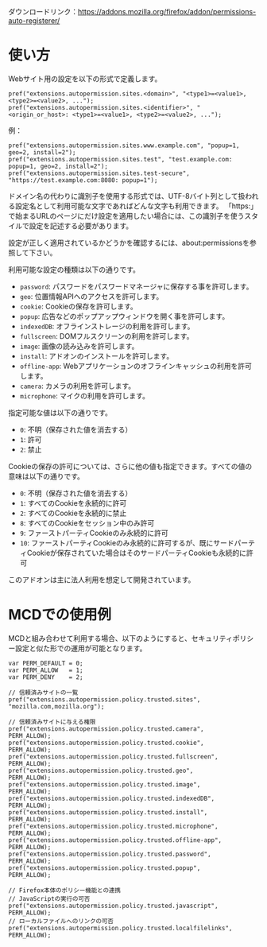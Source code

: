 ダウンロードリンク：https://addons.mozilla.org/firefox/addon/permissions-auto-registerer/

# 使い方

Webサイト用の設定を以下の形式で定義します。

    pref("extensions.autopermission.sites.<domain>", "<type1>=<value1>, <type2>=<value2>, ...");
    pref("extensions.autopermission.sites.<identifier>", "<origin_or_host>: <type1>=<value1>, <type2>=<value2>, ...");

例：

    pref("extensions.autopermission.sites.www.example.com", "popup=1, geo=2, install=2");
    pref("extensions.autopermission.sites.test", "test.example.com: popup=1, geo=2, install=2");
    pref("extensions.autopermission.sites.test-secure", "https://test.example.com:8080: popup=1");

ドメイン名の代わりに識別子を使用する形式では、UTF-8バイト列として扱われる設定名として利用可能な文字であればどんな文字も利用できます。
「https:」で始まるURLのページにだけ設定を適用したい場合には、この識別子を使うスタイルで設定を記述する必要があります。

設定が正しく適用されているかどうかを確認するには、about:permissionsを参照して下さい。

利用可能な設定の種類は以下の通りです。

 * `password`: パスワードをパスワードマネージャに保存する事を許可します。
 * `geo`: 位置情報APIへのアクセスを許可します。
 * `cookie`: Cookieの保存を許可します。
 * `popup`: 広告などのポップアップウィンドウを開く事を許可します。
 * `indexedDB`: オフラインストレージの利用を許可します。
 * `fullscreen`: DOMフルスクリーンの利用を許可します。
 * `image`: 画像の読み込みを許可します。
 * `install`: アドオンのインストールを許可します。
 * `offline-app`: Webアプリケーションのオフラインキャッシュの利用を許可します。
 * `camera`: カメラの利用を許可します。
 * `microphone`: マイクの利用を許可します。

指定可能な値は以下の通りです。

 * `0`: 不明（保存された値を消去する）
 * `1`: 許可
 * `2`: 禁止

Cookieの保存の許可については、さらに他の値も指定できます。すべての値の意味は以下の通りです。

 * `0`: 不明（保存された値を消去する）
 * `1`: すべてのCookieを永続的に許可
 * `2`: すべてのCookieを永続的に禁止
 * `8`: すべてのCookieをセッション中のみ許可
 * `9`: ファーストパーティCookieのみ永続的に許可
 * `10`: ファーストパーティCookieのみ永続的に許可するが、既にサードパーティCookieが保存されていた場合はそのサードパーティCookieも永続的に許可

このアドオンは主に法人利用を想定して開発されています。


# MCDでの使用例

MCDと組み合わせて利用する場合、以下のようにすると、セキュリティポリシー設定と似た形での運用が可能となります。

    var PERM_DEFAULT = 0;
    var PERM_ALLOW   = 1;
    var PERM_DENY    = 2;
    
    // 信頼済みサイトの一覧
    pref("extensions.autopermission.policy.trusted.sites", "mozilla.com,mozilla.org");

    // 信頼済みサイトに与える権限
    pref("extensions.autopermission.policy.trusted.camera",         PERM_ALLOW);
    pref("extensions.autopermission.policy.trusted.cookie",         PERM_ALLOW);
    pref("extensions.autopermission.policy.trusted.fullscreen",     PERM_ALLOW);
    pref("extensions.autopermission.policy.trusted.geo",            PERM_ALLOW);
    pref("extensions.autopermission.policy.trusted.image",          PERM_ALLOW);
    pref("extensions.autopermission.policy.trusted.indexedDB",      PERM_ALLOW);
    pref("extensions.autopermission.policy.trusted.install",        PERM_ALLOW);
    pref("extensions.autopermission.policy.trusted.microphone",     PERM_ALLOW);
    pref("extensions.autopermission.policy.trusted.offline-app",    PERM_ALLOW);
    pref("extensions.autopermission.policy.trusted.password",       PERM_ALLOW);
    pref("extensions.autopermission.policy.trusted.popup",          PERM_ALLOW);
    
    // Firefox本体のポリシー機能との連携
    // JavaScriptの実行の可否
    pref("extensions.autopermission.policy.trusted.javascript",     PERM_ALLOW);
    // ローカルファイルへのリンクの可否
    pref("extensions.autopermission.policy.trusted.localfilelinks", PERM_ALLOW);
